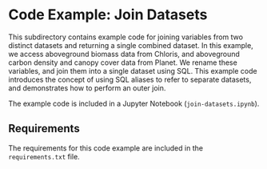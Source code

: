 # Code Example: Join Datasets

This subdirectory contains example code for joining variables from two distinct datasets and returning a single
combined dataset. In this example, we access aboveground biomass data from Chloris, and aboveground carbon density and canopy cover data from Planet. We rename these variables, and join them into a single dataset using SQL. This example code
introduces the concept of using SQL aliases to refer to separate datasets, and demonstrates how to perform an outer join.

The example code is included in a Jupyter Notebook (`join-datasets.ipynb`).

## Requirements

The requirements for this code example are included in the `requirements.txt` file.

